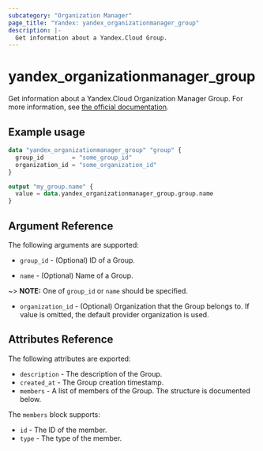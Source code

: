 ```yaml
---
subcategory: "Organization Manager"
page_title: "Yandex: yandex_organizationmanager_group"
description: |-
  Get information about a Yandex.Cloud Group.
---
```



# yandex_organizationmanager_group




Get information about a Yandex.Cloud Organization Manager Group. For more information, see [the official documentation](https://cloud.yandex.com/en-ru/docs/organization/manage-groups).

## Example usage

```terraform
data "yandex_organizationmanager_group" "group" {
  group_id        = "some_group_id"
  organization_id = "some_organization_id"
}

output "my_group.name" {
  value = data.yandex_organizationmanager_group.group.name
}
```

## Argument Reference

The following arguments are supported:

* `group_id` - (Optional) ID of a Group.

* `name` - (Optional) Name of a Group.

~> **NOTE:** One of `group_id` or `name` should be specified.

* `organization_id` - (Optional) Organization that the Group belongs to. If value is omitted, the default provider organization is used.

## Attributes Reference

The following attributes are exported:

* `description` - The description of the Group.
* `created_at` - The Group creation timestamp.
* `members` - A list of members of the Group. The structure is documented below.

The `members` block supports:
* `id` - The ID of the member.
* `type` - The type of the member.
